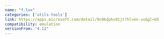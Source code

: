 ```yaml
---
name: "f.lux"
categories: ['utils-tools']
link: https://apps.microsoft.com/detail/9n9kdphv91jt?hl=en-us&gl=US
compatibility: emulation
versionFrom: "4.12"
---
```


